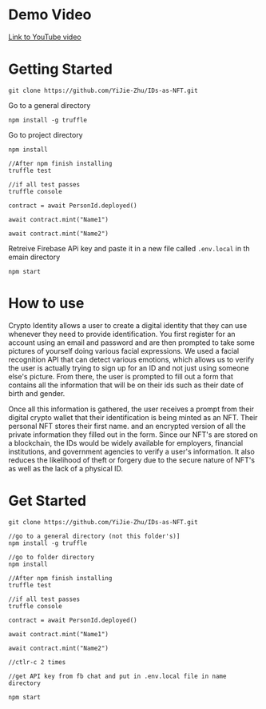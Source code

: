 # Demo Video

[Link to YouTube video](https://www.youtube.com/watch?v=GYAiIWTAZh4&t=3s)

# Getting Started

```
git clone https://github.com/YiJie-Zhu/IDs-as-NFT.git
```

Go to a general directory
```
npm install -g truffle
```

Go to project directory
```
npm install

//After npm finish installing
truffle test

//if all test passes
truffle console

contract = await PersonId.deployed()

await contract.mint("Name1")

await contract.mint("Name2")
```

Retreive Firebase APi key and paste it in a new file called ```.env.local``` in th emain directory

```
npm start
```

# How to use

Crypto Identity allows a user to create a digital identity that they can use whenever they need to provide identification. You first register for an account using an email and password and are then prompted to take some pictures of yourself doing various facial expressions. We used a facial recognition API that can detect various emotions, which allows us to verify the user is actually trying to sign up for an ID and not just using someone else's picture. From there, the user is prompted to fill out a form that contains all the information that will be on their ids such as their date of birth and gender. 

Once all this information is gathered, the user receives a prompt from their digital crypto wallet that their identification is being minted as an NFT. Their personal NFT stores their first name. and an encrypted version of all the private information they filled out in the form. Since our NFT's are stored on a blockchain, the IDs would be widely available for employers, financial institutions, and government agencies to verify a user's information. It also reduces the likelihood of theft or forgery due to the secure nature of NFT's as well as the lack of a physical ID.

# Get Started

```
git clone https://github.com/YiJie-Zhu/IDs-as-NFT.git

//go to a general directory (not this folder's)]
npm install -g truffle

//go to folder directory
npm install

//After npm finish installing
truffle test

//if all test passes
truffle console

contract = await PersonId.deployed()

await contract.mint("Name1")

await contract.mint("Name2")

//ctlr-c 2 times

//get API key from fb chat and put in .env.local file in name directory

npm start


```
